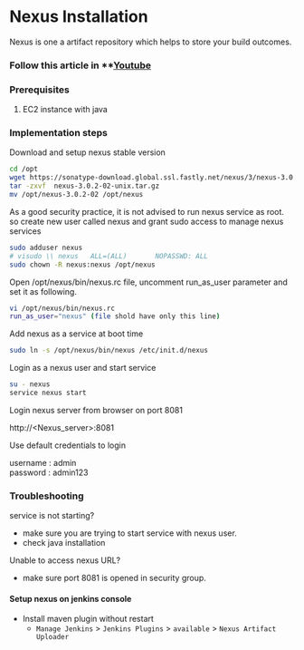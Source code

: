 # Nexus Installation
Nexus is one a artifact repository which helps to store your build outcomes.  

### Follow this article in **[Youtube](https://www.youtube.com/watch?v=83AGz9huJGo)
### Prerequisites

1. EC2 instance with java 

### Implementation steps 

Download and setup nexus stable version
```sh 
cd /opt
wget https://sonatype-download.global.ssl.fastly.net/nexus/3/nexus-3.0.2-02-unix.tar.gz
tar -zxvf  nexus-3.0.2-02-unix.tar.gz
mv /opt/nexus-3.0.2-02 /opt/nexus
```

As a good security practice, it is not advised to run nexus service as root. so create new user called nexus and grant sudo access to manage nexus services 
```sh 
sudo adduser nexus
# visudo \\ nexus   ALL=(ALL)       NOPASSWD: ALL
sudo chown -R nexus:nexus /opt/nexus
```

Open /opt/nexus/bin/nexus.rc file, uncomment run_as_user parameter and set it as following.
```sh 
vi /opt/nexus/bin/nexus.rc
run_as_user="nexus" (file shold have only this line)
```

Add nexus as a service at boot time
```sh
sudo ln -s /opt/nexus/bin/nexus /etc/init.d/nexus
```
Login as a nexus user and start service
```sh
su - nexus
service nexus start
```

Login nexus server from browser on port 8081

http://<Nexus_server>:8081

Use default credentials to login 

username : admin  
password : admin123


### Troubleshooting

service is not starting?
 - make sure you are trying to start service with nexus user. 
- check java installation

Unable to access nexus URL?
- make sure port 8081 is opened in security group. 

#### Setup nexus on jenkins console
- Install maven plugin without restart  
  - `Manage Jenkins` > `Jenkins Plugins` > `available` > `Nexus Artifact Uploader`
